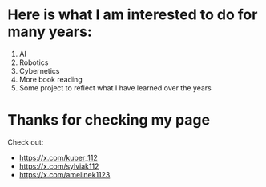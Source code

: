 # Here is what I am interested to do for many years:

1. AI
2. Robotics
3. Cybernetics
4. More book reading
5. Some project to reflect what I have learned over the years

# Thanks for checking my page

Check out:
- https://x.com/kuber_112
- https://x.com/sylviak112
- https://x.com/amelinek1123